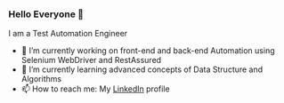 ### Hello Everyone 👋
I am a Test Automation Engineer 
- 🔭 I’m currently working on front-end and back-end Automation using Selenium WebDriver and RestAssured
- 🌱 I’m currently learning advanced concepts of Data Structure and Algorithms
- 📫 How to reach me: My [LinkedIn](https://www.linkedin.com/in/deepa-krishnan-sdet/) profile

<!--
**Deepa-Krish/Deepa-Krish** is a ✨ _special_ ✨ repository because its `README.md` (this file) appears on your GitHub profile.

Here are some ideas to get you started:

- 🔭 I’m currently working on ...
- 🌱 I’m currently learning ...
- 👯 I’m looking to collaborate on ...
- 🤔 I’m looking for help with ...
- 💬 Ask me about ...
- 📫 How to reach me: ...
- 😄 Pronouns: ...
- ⚡ Fun fact: ...
-->

